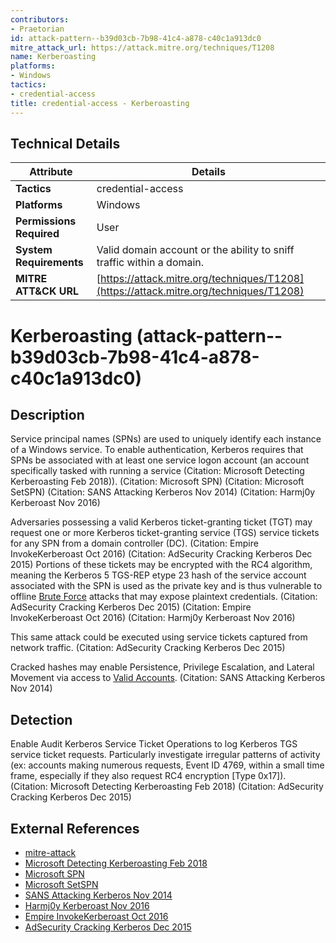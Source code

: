 ```yaml
---
contributors:
- Praetorian
id: attack-pattern--b39d03cb-7b98-41c4-a878-c40c1a913dc0
mitre_attack_url: https://attack.mitre.org/techniques/T1208
name: Kerberoasting
platforms:
- Windows
tactics:
- credential-access
title: credential-access - Kerberoasting
---
```


## Technical Details

| Attribute | Details |
|-----------|----------|
| **Tactics** | credential-access |
| **Platforms** | Windows |
| **Permissions Required** | User |
| **System Requirements** | Valid domain account or the ability to sniff traffic within a domain. |
| **MITRE ATT&CK URL** | [https://attack.mitre.org/techniques/T1208](https://attack.mitre.org/techniques/T1208) |

# Kerberoasting (attack-pattern--b39d03cb-7b98-41c4-a878-c40c1a913dc0)

## Description
Service principal names (SPNs) are used to uniquely identify each instance of a Windows service. To enable authentication, Kerberos requires that SPNs be associated with at least one service logon account (an account specifically tasked with running a service (Citation: Microsoft Detecting Kerberoasting Feb 2018)). (Citation: Microsoft SPN) (Citation: Microsoft SetSPN) (Citation: SANS Attacking Kerberos Nov 2014) (Citation: Harmj0y Kerberoast Nov 2016)

Adversaries possessing a valid Kerberos ticket-granting ticket (TGT) may request one or more Kerberos ticket-granting service (TGS) service tickets for any SPN from a domain controller (DC). (Citation: Empire InvokeKerberoast Oct 2016) (Citation: AdSecurity Cracking Kerberos Dec 2015) Portions of these tickets may be encrypted with the RC4 algorithm, meaning the Kerberos 5 TGS-REP etype 23 hash of the service account associated with the SPN is used as the private key and is thus vulnerable to offline [Brute Force](https://attack.mitre.org/techniques/T1110) attacks that may expose plaintext credentials. (Citation: AdSecurity Cracking Kerberos Dec 2015) (Citation: Empire InvokeKerberoast Oct 2016) (Citation: Harmj0y Kerberoast Nov 2016)

This same attack could be executed using service tickets captured from network traffic. (Citation: AdSecurity Cracking Kerberos Dec 2015)

Cracked hashes may enable Persistence, Privilege Escalation, and  Lateral Movement via access to [Valid Accounts](https://attack.mitre.org/techniques/T1078). (Citation: SANS Attacking Kerberos Nov 2014)

## Detection
Enable Audit Kerberos Service Ticket Operations to log Kerberos TGS service ticket requests. Particularly investigate irregular patterns of activity (ex: accounts making numerous requests, Event ID 4769, within a small time frame, especially if they also request RC4 encryption [Type 0x17]). (Citation: Microsoft Detecting Kerberoasting Feb 2018) (Citation: AdSecurity Cracking Kerberos Dec 2015)

## External References
- [mitre-attack](https://attack.mitre.org/techniques/T1208)
- [Microsoft Detecting Kerberoasting Feb 2018](https://blogs.technet.microsoft.com/motiba/2018/02/23/detecting-kerberoasting-activity-using-azure-security-center/)
- [Microsoft SPN](https://msdn.microsoft.com/library/ms677949.aspx)
- [Microsoft SetSPN](https://social.technet.microsoft.com/wiki/contents/articles/717.service-principal-names-spns-setspn-syntax-setspn-exe.aspx)
- [SANS Attacking Kerberos Nov 2014](https://redsiege.com/kerberoast-slides)
- [Harmj0y Kerberoast Nov 2016](https://www.harmj0y.net/blog/powershell/kerberoasting-without-mimikatz/)
- [Empire InvokeKerberoast Oct 2016](https://github.com/EmpireProject/Empire/blob/master/data/module_source/credentials/Invoke-Kerberoast.ps1)
- [AdSecurity Cracking Kerberos Dec 2015](https://adsecurity.org/?p=2293)

